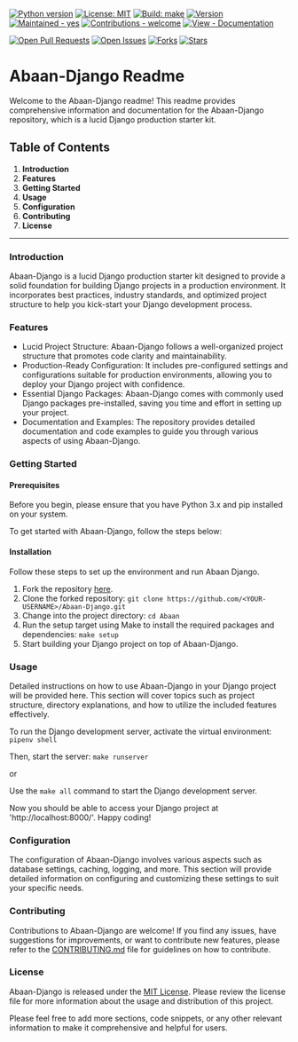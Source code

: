 
[![Python version](https://img.shields.io/badge/Python-3.8-blue)](https://github.com/Obad94/Abaan-Django "Developed using the latest features and capabilities of Python3.")
[![License: MIT](https://img.shields.io/badge/License-MIT-yellow.svg)](https://github.com/Obad94/Abaan-Django/blob/main/LICENSE "License: This project is released under the permissive MIT License.")
[![Build: make](https://img.shields.io/badge/Build-MAKE-brightgreen?logo=GNU-Make&logoColor=white)](https://github.com/Obad94/Abaan-Django "Automatically built with Make, ensuring a smooth development process!") 
[![Version](https://img.shields.io/badge/Version-1.0-blue.svg)](https://github.com/Obad94/Abaan-Django "Current Version: Stay up-to-date with the latest enhancements and bug fixes.")
[![Maintained - yes](https://img.shields.io/badge/Maintained-Yes-green)](https://github.com/Obad94/Abaan-Django "The Repository is well Maintained.")
[![Contributions - welcome](https://img.shields.io/badge/Contributions-Welcome-blueviolet)](https://github.com/Obad94/Abaan-Django/blob/main/CONTRIBUTING.md "Documentation on How to Contribute.")
[![View - Documentation](https://img.shields.io/badge/View-Documentation-blue)](https://github.com/Obad94/Abaan-Django/wiki "Go to Project Documentation.")

[![Open Pull Requests](https://img.shields.io/github/issues-pr/Obad94/Abaan-Django.svg)](https://github.com/Obad94/Abaan-Django/pulls "Pull Requests Welcome: Contribute to the project and let your changes shine!")
[![Open Issues](https://img.shields.io/github/issues/Obad94/Abaan-Django.svg)](https://github.com/Obad94/Abaan-Django/issues "Open Issues: Contribute and help us make this project even better!")
[![Forks](https://img.shields.io/github/forks/Obad94/Abaan-Django.svg)](https://github.com/Obad94/Abaan-Django/network/members "Collaborate with us! Fork this project and start contributing.")
[![Stars](https://img.shields.io/github/stars/Obad94/Abaan-Django.svg)](https://github.com/Obad94/Abaan-Django/stargazers "Be one of the early supporters! Star this project now!")

# Abaan-Django Readme
Welcome to the Abaan-Django readme! This readme provides comprehensive information and documentation for the Abaan-Django repository, which is a lucid Django production starter kit.

## Table of Contents
1. **Introduction**
2. **Features**
3. **Getting Started**
4. **Usage**
5. **Configuration**
6. **Contributing**
7. **License**
***


### Introduction
Abaan-Django is a lucid Django production starter kit designed to provide a solid foundation for building Django projects in a production environment. It incorporates best practices, industry standards, and optimized project structure to help you kick-start your Django development process.

### Features
* Lucid Project Structure: Abaan-Django follows a well-organized project structure that promotes code clarity and maintainability.
* Production-Ready Configuration: It includes pre-configured settings and configurations suitable for production environments, allowing you to deploy your Django project with confidence.
* Essential Django Packages: Abaan-Django comes with commonly used Django packages pre-installed, saving you time and effort in setting up your project.
* Documentation and Examples: The repository provides detailed documentation and code examples to guide you through various aspects of using Abaan-Django.

### Getting Started

#### Prerequisites
Before you begin, please ensure that you have Python 3.x and pip installed on your system.

To get started with Abaan-Django, follow the steps below:

#### Installation
Follow these steps to set up the environment and run Abaan Django.

1. Fork the repository [here](https://github.com/Obad94/Abaan-Django/fork).
2. Clone the forked repository: `git clone https://github.com/<YOUR-USERNAME>/Abaan-Django.git`
3. Change into the project directory: `cd Abaan`
4. Run the setup target using Make to install the required packages and dependencies: `make setup`
5. Start building your Django project on top of Abaan-Django.

### Usage
Detailed instructions on how to use Abaan-Django in your Django project will be provided here. This section will cover topics such as project structure, directory explanations, and how to utilize the included features effectively.

To run the Django development server, activate the virtual environment:
`pipenv shell`

Then, start the server:
`make runserver`

or

Use the `make all` command to start the Django development server.

Now you should be able to access your Django project at 'http://localhost:8000/'. 
Happy coding!

### Configuration
The configuration of Abaan-Django involves various aspects such as database settings, caching, logging, and more. This section will provide detailed information on configuring and customizing these settings to suit your specific needs.

### Contributing
Contributions to Abaan-Django are welcome! If you find any issues, have suggestions for improvements, or want to contribute new features, please refer to the [CONTRIBUTING.md](https://github.com/Obad94/Abaan-Django/blob/main/CONTRIBUTING.md)  file for guidelines on how to contribute.

### License
Abaan-Django is released under the [MIT License](https://github.com/Obad94/Abaan-Django/blob/main/LICENSE). Please review the license file for more information about the usage and distribution of this project.

Please feel free to add more sections, code snippets, or any other relevant information to make it comprehensive and helpful for users.
